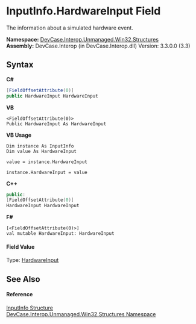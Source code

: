 # InputInfo.HardwareInput Field
 

The information about a simulated hardware event.

**Namespace:**&nbsp;<a href="N_DevCase_Interop_Unmanaged_Win32_Structures">DevCase.Interop.Unmanaged.Win32.Structures</a><br />**Assembly:**&nbsp;DevCase.Interop (in DevCase.Interop.dll) Version: 3.3.0.0 (3.3)

## Syntax

**C#**<br />
``` C#
[FieldOffsetAttribute(0)]
public HardwareInput HardwareInput
```

**VB**<br />
``` VB
<FieldOffsetAttribute(0)>
Public HardwareInput As HardwareInput
```

**VB Usage**<br />
``` VB Usage
Dim instance As InputInfo
Dim value As HardwareInput

value = instance.HardwareInput

instance.HardwareInput = value
```

**C++**<br />
``` C++
public:
[FieldOffsetAttribute(0)]
HardwareInput HardwareInput
```

**F#**<br />
``` F#
[<FieldOffsetAttribute(0)>]
val mutable HardwareInput: HardwareInput
```


#### Field Value
Type: <a href="T_DevCase_Interop_Unmanaged_Win32_Structures_HardwareInput">HardwareInput</a>

## See Also


#### Reference
<a href="T_DevCase_Interop_Unmanaged_Win32_Structures_InputInfo">InputInfo Structure</a><br /><a href="N_DevCase_Interop_Unmanaged_Win32_Structures">DevCase.Interop.Unmanaged.Win32.Structures Namespace</a><br />
